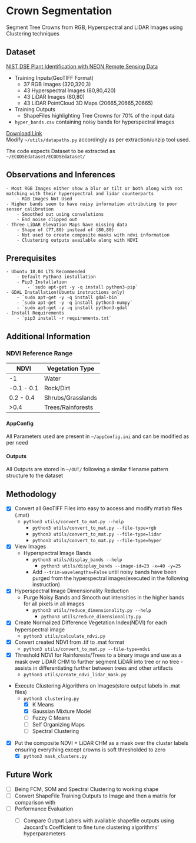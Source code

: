# Crown Segmentation

Segment Tree Crowns from RGB, Hyperspectral and LiDAR Images using Clustering techniques

## Dataset

 [NIST DSE Plant Identification with NEON Remote Sensing Data](https://www.ecodse.org/)
- Training Inputs(GeoTIFF Format)
  - 37 RGB Images (320,320,3)
  - 43 Hyperspectral Images (80,80,420)
  - 43 LiDAR Images (80,80)
  - 43 LiDAR PointCloud 3D Maps (20665,20665,20665)
- Training Outputs 
  - ShapeFiles highlighting Tree Crowns for 70% of the input data 
- `hyper_bands.csv` containing noisy bands for hyperspectral images 

[Download Link](https://zenodo.org/record/867646#.W9z2W2hKiHs)  
Modify `~/utils/datapaths.py` accordingly as per extraction/unzip tool used.

The code expects Dataset to be extracted as `~/ECODSEdataset/ECODSEdataset/`

## Observations and Inferences

    - Most RGB Images either show a blur or tilt or both along with not matching with their hyperspectral and lidar counterparts
        - RGB Images Not Used
    - Higher bands seem to have noisy information attributing to poor sensor calibration
        - Smoothed out using convolutions
        - End noise clipped out
    - Three LiDAR Elevation Maps have missing data
        - Shape of (77,80) instead of (80,80)
        - Not used to create composite masks with ndvi information
        - Clustering outputs available along with NDVI

## Prerequisites

    - Ubuntu 18.04 LTS Recommended
        - Default Python3 installation  
        - Pip3 Installation
            - `sudo apt-get -y -q install python3-pip`
    - GDAL Installation(Ubuntu instructions only)
        - `sudo apt-get -y -q install gdal-bin`
        - `sudo apt-get -y -q install python3-numpy`
        - `sudo apt-get -y -q install python3-gdal`
    - Install Requirements
        - `pip3 install -r requirements.txt`

## Additional Information

### NDVI Reference Range

| NDVI       | Vegetation Type   |
|------------|-------------------|
| -1         | Water             |
| -0.1 - 0.1 | Rock/Dirt         |
| 0.2 - 0.4  | Shrubs/Grasslands |
|  >0.4      | Trees/Rainforests |

#### AppConfig

All Parameters used are present in `~/appConfig.ini` and can be modified as per need

#### Outputs

All Outputs are stored in `~/OUT/` following a similar filename pattern structure to the dataset

## Methodology

- [x] Convert all GeoTIFF Files into easy to access and modify matlab files (.mat)
  - `python3 utils/convert_to_mat.py --help`
    - `python3 utils/convert_to_mat.py --file-type=rgb`
    - `python3 utils/convert_to_mat.py --file-type=lidar`
    - `python3 utils/convert_to_mat.py --file-type=hyper`
- [x] View Images 
  - Hyperspectral Image Bands 
    - `python3 utils/display_bands --help`
      - `python3 utils/display_bands --image-id=23 -x=40 -y=25`
    - Add `--trim-wavelengths=False` until noisy bands have been purged from the hyperspectral images(executed in the following instruction)
- [x] Hyperspectral Image Dimensionality Reduction
  - Purge Noisy Bands and Smooth out intensities in the higher bands for all pixels in all images
    - `python3 utils/reduce_dimensionality.py --help`
      - `python3 utils/reduce_dimensionality.py`
- [x] Create Normalized Difference Vegetation Index(NDVI) for each hyperspectral image
  - `python3 utils/calculate_ndvi.py`
- [x] Convert created NDVI from .tif to .mat format
  - `python3 utils/convert_to_mat.py --file-type=ndvi`
- [x] Threshold NDVI for Rainforests/Trees to a binary image and use as a mask over LiDAR CHM to further segment LiDAR into tree or no tree - assists in differentiating further between trees and other artifacts
  - `python3 utils/create_ndvi_lidar_mask.py`
- Execute Clustering Algorithms on Images(store output labels in .mat files)
  - `python3 clustering.py`
    - [x] K Means
    - [x] Gaussian Mixture Model
    - [ ] Fuzzy C Means
    - [ ] Self Organizing Maps
    - [ ] Spectral Clustering
- [x] Put the composite NDVI + LiDAR CHM as a mask over the cluster labels ensuring everything except crowns is soft thresholded to zero
  - [x] `python3 mask_clusters.py`  

## Future Work 
- [ ] Being FCM, SOM and Spectral Clustering to working shape 
- [ ] Convert ShapeFile Training Outputs to Image and then a matrix for comparison with 
- [ ] Performance Evaluation 
  - [ ] Compare Output Labels with available shapefile outputs using Jaccard's Coefficient to fine tune clustering algorithms' hyperparameters 

